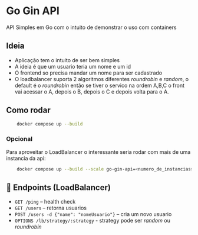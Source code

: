 # Go Gin API

API Simples em Go com o intuito de demonstrar o uso com containers

## Ideia
- Aplicação tem o intuito de ser bem simples
- A ideia é que um usuario teria um nome e um id
- O frontend so precisa mandar um nome para ser cadastrado
- O loadbalancer suporta 2 algoritmos diferentes *roundrobin* e *random*, o default é o *roundrobin* então se tiver o servico na ordem A,B,C o front vai acessar o A, depois o B, depois o C e depois volta para o A.

## Como rodar

```bash
    docker compose up --build
```

### Opcional
Para aproveitar o LoadBalancer o interessante seria rodar com mais de uma instancia da api:
```bash
    docker compose up --build --scale go-gin-api=<numero_de_instancias>
```



## 🚀 Endpoints (LoadBalancer)

- `GET /ping` – health check
- `GET /users` – retorna usuarios
- `POST /users -d {"name": "nomeUsuario"}` – cria um novo usuario
- `OPTIONS /lb/strategy/:strategy` - strategy pode ser *random* ou *roundrobin*

